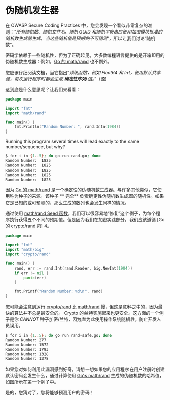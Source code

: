 伪随机发生器
========================

在 OWASP Secure Coding Practices 中，您会发现一个看似非常复杂的准则：“_所有随机数、随机文件名、随机 GUID 和随机字符串应使用加密模块批准的随机数生成器生成，当这些随机值是预期的不可猜测_”，所以让我们讨论“随机数”。

密码学依赖于一些随机性，但为了正确起见，大多数编程语言提供的是开箱即​​用的伪随机数生成器：例如，[Go 的 math/rand][1] 也不例外。

您应该仔细阅读文档，当它指出“_顶级函数，例如 Float64 和 Int，使用默认共享源，每次运行程序时都会生成 **确定性序列** 值。_”（[源][2])

这到底是什么意思呢？让我们来看看：


```go
package main

import "fmt"
import "math/rand"

func main() {
    fmt.Println("Random Number: ", rand.Intn(1984))
}
```

Running this program several times will lead exactly to the same
number/sequence, but why?

```bash
$ for i in {1..5}; do go run rand.go; done
Random Number:  1825
Random Number:  1825
Random Number:  1825
Random Number:  1825
Random Number:  1825
```

因为 [Go 的 math/rand][1] 是一个确定性的伪随机数生成器。与许多其他类似，它使用称为种子的来源。该种子 ** 完全** 负责确定性伪随机数生成器的随机性。如果它是已知的或可预测的，那么生成的数列也会发生同样的情况。

通过使用 [math/rand Seed 函数][3]，我们可以很容易地“修复”这个例子，为每个程序执行获得五个不同的预期值。但是因为我们在加密实践部分，我们应该遵循 [Go 的 crypto/rand 包] [4]。

```go
package main

import "fmt"
import "math/big"
import "crypto/rand"

func main() {
    rand, err := rand.Int(rand.Reader, big.NewInt(1984))
    if err != nil {
        panic(err)
    }

    fmt.Printf("Random Number: %d\n", rand)
}
```


您可能会注意到运行 [crypto/rand][4] 比 [math/rand][1] 慢，但这是意料之中的，因为最快的算法并不总是最安全的。 Crypto 的兰特实施起来也更安全。这方面的一个例子是你 _CANNOT_ 种子加密/兰特，因为库为此使用操作系统随机性，防止开发人员误用。

```bash
$ for i in {1..5}; do go run rand-safe.go; done
Random Number: 277
Random Number: 1572
Random Number: 1793
Random Number: 1328
Random Number: 1378
```

如果您对如何利用此漏洞感到好奇，请想一想如果您的应用程序在用户注册时创建默认密码会发生什么，通过计算使用 [Go's math/rand][1] 生成的伪随机数的哈希值，如图所示在第一个例子中。

是的，您猜对了，您将能够预测用户的密码！

[1]: https://golang.org/pkg/math/rand/
[2]: https://golang.org/pkg/math/rand/#pkg-overview
[3]: https://golang.org/pkg/math/rand/#Seed
[4]: https://golang.org/pkg/crypto/rand/
